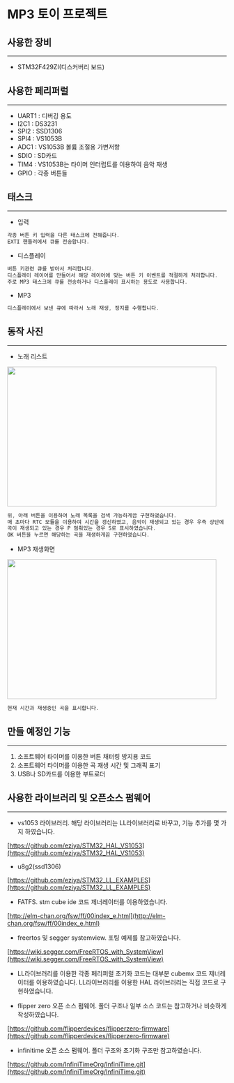 # MP3 토이 프로젝트

## 사용한 장비

---

- STM32F429ZI(디스커버리 보드)

## 사용한 페리퍼럴

---

- UART1 : 디버깅 용도
- I2C1 : DS3231
- SPI2 : SSD1306
- SPI4 : VS1053B
- ADC1 : VS1053B 볼륨 조절용 가변저항
- SDIO : SD카드
- TIM4 :  VS1053B는 타이머 인터럽트를 이용하여 음악 재생
- GPIO : 각종 버튼들

## 태스크

---

- 입력

```c
각종 버튼 키 입력을 다른 태스크에 전해줍니다.
EXTI 핸들러에서 큐를 전송합니다.
```

- 디스플레이

```c
버튼 키관련 큐를 받아서 처리합니다.
디스플레이 레이어를 만들어서 해당 레이어에 맞는 버튼 키 이벤트를 적절하게 처리합니다.
주로 MP3 태스크에 큐를 전송하거나 디스플레이 표시하는 용도로 사용합니다.
```

- MP3

```c
디스플레이에서 보낸 큐에 따라서 노래 재생, 정지를 수행합니다.
```

## 동작 사진

---

- 노래 리스트
    
<img src="https://user-images.githubusercontent.com/88184255/217788264-c2b655b6-67bd-4827-88db-4f90d81a49ac.jpg" width="480" height="320">
    

```c
위, 아래 버튼을 이용하여 노래 목록을 검색 가능하게끔 구현하였습니다.
매 초마다 RTC 모듈을 이용하여 시간을 갱신하였고, 음악이 재생되고 있는 경우 우측 상단에
곡이 재생되고 있는 경우 P 멈춰있는 경우 S로 표시하였습니다.
OK 버튼을 누르면 해당하는 곡을 재생하게끔 구현하였습니다.
```

- MP3 재생화면
    
<img src="https://user-images.githubusercontent.com/88184255/217788418-bf1a7090-ce0a-41ae-9d5e-f72ffe171afd.jpg)" width="480" height="320">
    

```c
현재 시간과 재생중인 곡을 표시합니다.
```

## 만들 예정인 기능

---

1. 소프트웨어 타이머를 이용한 버튼 채터링 방지용 코드
2. 소프트웨어 타이머를 이용한 곡 재생 시간 및 그래픽 표기
3. USB나 SD카드를 이용한 부트로더

## 사용한 라이브러리 및 오픈소스 펌웨어

---

- vs1053 라이브러리. 해당 라이브러리는 LL라이브러리로 바꾸고, 기능 추가를 몇 가지 하였습니다.

[https://github.com/eziya/STM32_HAL_VS1053](https://github.com/eziya/STM32_HAL_VS1053)

- u8g2(ssd1306)

[https://github.com/eziya/STM32_LL_EXAMPLES](https://github.com/eziya/STM32_LL_EXAMPLES)

- FATFS. stm cube ide 코드 제너레이터를 이용하였습니다.

[http://elm-chan.org/fsw/ff/00index_e.html](http://elm-chan.org/fsw/ff/00index_e.html)

- freertos 및 segger systemview. 포팅 예제를 참고하였습니다.

[https://wiki.segger.com/FreeRTOS_with_SystemView](https://wiki.segger.com/FreeRTOS_with_SystemView)

- LL라이브러리를 이용한 각종 페리퍼럴 초기화 코드는 대부분 cubemx 코드 제너레이터를 이용하였습니다. LL라이브러리를 이용한 HAL 라이브러리는 직접 코드로 구현하였습니다.

- flipper zero 오픈 소스 펌웨어. 폴더 구조나 일부 소스 코드는 참고하거나 비슷하게 작성하였습니다.

[https://github.com/flipperdevices/flipperzero-firmware](https://github.com/flipperdevices/flipperzero-firmware)

- infinitime 오픈 소스 펌웨어. 폴더 구조와 초기화 구조만 참고하였습니다.

[https://github.com/InfiniTimeOrg/InfiniTime.git](https://github.com/InfiniTimeOrg/InfiniTime.git)
